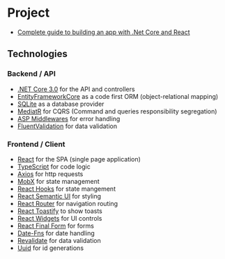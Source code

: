 # Project

- [Complete guide to building an app with .Net Core and React](https://www.udemy.com/course/complete-guide-to-building-an-app-with-net-core-and-react/)

## Technologies

### Backend / API
- [.NET Core 3.0](https://github.com/dotnet/aspnetcore) for the API and controllers
- [EntityFrameworkCore](https://docs.microsoft.com/en-us/ef/core/) as a code first ORM (object-relational mapping)
- [SQLite](https://www.sqlite.org/index.html) as a database provider
- [MediatR](https://github.com/jbogard/MediatR) for CQRS (Command and queries responsibility segregation)
- [ASP Middlewares](https://docs.microsoft.com/en-us/aspnet/core/fundamentals/middleware/?view=aspnetcore-3.1) for error handling
- [FluentValidation](https://fluentvalidation.net/) for data validation

### Frontend / Client
- [React](https://reactjs.org/) for the SPA (single page application)
- [TypeScript](https://www.typescriptlang.org/) for code logic
- [Axios](https://github.com/axios/axios) for http requests
- [MobX](https://mobx.js.org/README.html) for state management
- [React Hooks](https://reactjs.org/docs/hooks-intro.html) for state mangement
- [React Semantic UI](https://react.semantic-ui.com/) for styling
- [React Router](https://reacttraining.com/react-router/web/guides/quick-start) for navigation routing
- [React Toastify](https://www.npmjs.com/package/react-toastify) to show toasts
- [React Widgets](https://jquense.github.io/react-widgets/) for UI controls
- [React Final Form](https://github.com/final-form/react-final-form) for forms
- [Date-Fns](https://date-fns.org/) for date handling
- [Revalidate](https://github.com/jfairbank/revalidate) for data validation
- [Uuid](https://www.npmjs.com/package/uuidv4) for id generations
